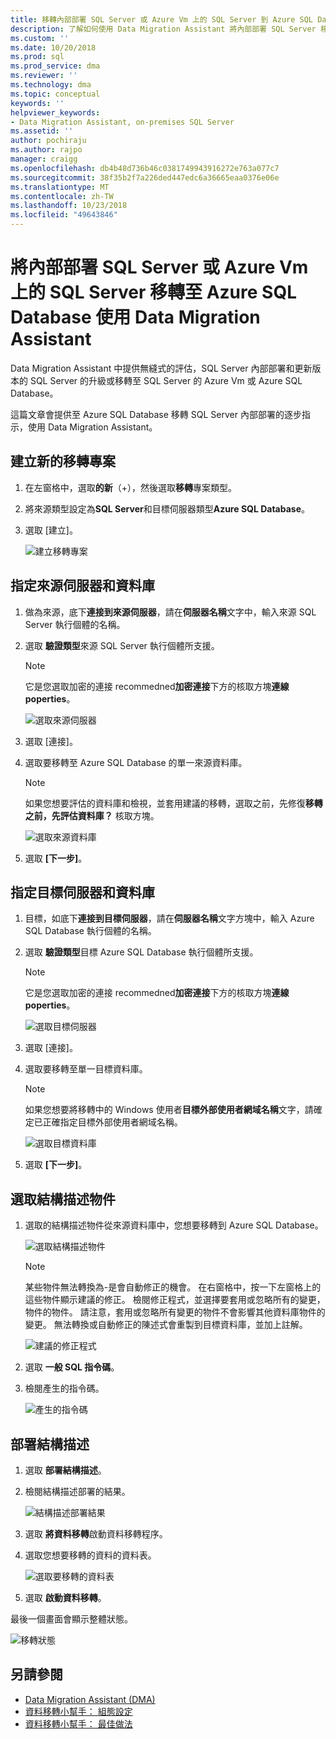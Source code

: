 ```yaml
---
title: 移轉內部部署 SQL Server 或 Azure Vm 上的 SQL Server 到 Azure SQL Database 使用 Data Migration Assistant |Microsoft Docs
description: 了解如何使用 Data Migration Assistant 將內部部署 SQL Server 移轉至 Azure SQL Database
ms.custom: ''
ms.date: 10/20/2018
ms.prod: sql
ms.prod_service: dma
ms.reviewer: ''
ms.technology: dma
ms.topic: conceptual
keywords: ''
helpviewer_keywords:
- Data Migration Assistant, on-premises SQL Server
ms.assetid: ''
author: pochiraju
ms.author: rajpo
manager: craigg
ms.openlocfilehash: db4b48d736b46c0381749943916272e763a077c7
ms.sourcegitcommit: 38f35b2f7a226ded447edc6a36665eaa0376e06e
ms.translationtype: MT
ms.contentlocale: zh-TW
ms.lasthandoff: 10/23/2018
ms.locfileid: "49643846"
---
```

# <a name="migrate-on-premises-sql-server-or-sql-server-on-azure-vms-to-azure-sql-database-using-the-data-migration-assistant"></a>將內部部署 SQL Server 或 Azure Vm 上的 SQL Server 移轉至 Azure SQL Database 使用 Data Migration Assistant

Data Migration Assistant 中提供無縫式的評估，SQL Server 內部部署和更新版本的 SQL Server 的升級或移轉至 SQL Server 的 Azure Vm 或 Azure SQL Database。

這篇文章會提供至 Azure SQL Database 移轉 SQL Server 內部部署的逐步指示，使用 Data Migration Assistant。   

## <a name="create-a-new-migration-project"></a>建立新的移轉專案

1. 在左窗格中，選取**的新**（+），然後選取**移轉**專案類型。

2. 將來源類型設定為**SQL Server**和目標伺服器類型**Azure SQL Database**。

3. 選取 [建立]。

   ![建立移轉專案](../dma/media/NewCreate1.png)

## <a name="specify-the-source-server-and-database"></a>指定來源伺服器和資料庫

1. 做為來源，底下**連接到來源伺服器**，請在**伺服器名稱**文字中，輸入來源 SQL Server 執行個體的名稱。

2. 選取 **驗證類型**來源 SQL Server 執行個體所支援。

   > [!NOTE]
   > 它是您選取加密的連接 recommedned**加密連接**下方的核取方塊**連線 poperties**。

    ![選取來源伺服器](../dma/media/select-source-server.png)

3. 選取 [連接]。

4. 選取要移轉至 Azure SQL Database 的單一來源資料庫。

   > [!NOTE]
   > 如果您想要評估的資料庫和檢視，並套用建議的移轉，選取之前，先修復**移轉之前，先評估資料庫？** 核取方塊。

    ![選取來源資料庫](../dma/media/select-source-database.png)

5. 選取 **[下一步]**。

## <a name="specify-the-target-server-and-database"></a>指定目標伺服器和資料庫

1. 目標，如底下**連接到目標伺服器**，請在**伺服器名稱**文字方塊中，輸入 Azure SQL Database 執行個體的名稱。 

2. 選取 **驗證類型**目標 Azure SQL Database 執行個體所支援。

   > [!NOTE]
   > 它是您選取加密的連接 recommedned**加密連接**下方的核取方塊**連線 poperties**。

     ![選取目標伺服器](../dma/media/select-target-server.png)

3. 選取 [連接]。

4. 選取要移轉至單一目標資料庫。

   > [!NOTE]
   > 如果您想要將移轉中的 Windows 使用者**目標外部使用者網域名稱**文字，請確定已正確指定目標外部使用者網域名稱。

    ![選取目標資料庫](../dma/media/select-target-database.png)

5. 選取 **[下一步]**。

## <a name="select-schema-objects"></a>選取結構描述物件

1.  選取的結構描述物件從來源資料庫中，您想要移轉到 Azure SQL Database。

    ![選取結構描述物件](../dma/media/select-schema-objects.png)

       > [!NOTE]
       > 某些物件無法轉換為-是會自動修正的機會。 在右窗格中，按一下左窗格上的這些物件顯示建議的修正。 檢閱修正程式，並選擇要套用或忽略所有的變更，物件的物件。 請注意，套用或忽略所有變更的物件不會影響其他資料庫物件的變更。 無法轉換或自動修正的陳述式會重製到目標資料庫，並加上註解。

    ![建議的修正程式](../dma/media/suggested-fix.png)

2. 選取 **一般 SQL 指令碼**。
 
3. 檢閱產生的指令碼。

    ![產生的指令碼](../dma/media/generated-script.png)

## <a name="deploy-schema"></a>部署結構描述

1. 選取 **部署結構描述**。

2. 檢閱結構描述部署的結果。
 
    ![結構描述部署結果](../dma/media/schema-deployment-results.png)

3. 選取 **將資料移轉**啟動資料移轉程序。
 
4. 選取您想要移轉的資料的資料表。

    ![選取要移轉的資料表](../dma/media/select-tables-to-migrate.png) 

5. 選取 **啟動資料移轉**。
 
最後一個畫面會顯示整體狀態。

   ![移轉狀態](../dma/media/migration-status.png) 

## <a name="see-also"></a>另請參閱

- [Data Migration Assistant (DMA)](../dma/dma-overview.md)
- [資料移轉小幫手： 組態設定](../dma/dma-configurationsettings.md)
- [資料移轉小幫手： 最佳做法](../dma/dma-bestpractices.md)
